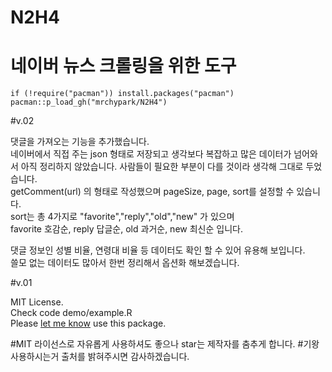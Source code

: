 # N2H4 
# 네이버 뉴스 크롤링을 위한 도구

```
if (!require("pacman")) install.packages("pacman")
pacman::p_load_gh("mrchypark/N2H4")
```

#v.02

댓글을 가져오는 기능을 추가했습니다.<br>
네이버에서 직접 주는 json 형태로 저장되고 생각보다 복잡하고 많은 데이터가 넘어와서 아직 정리하지 않았습니다. 사람들이 필요한 부분이 다를 것이라 생각해 그대로 두었습니다.<br>
getComment(url) 의 형태로 작성했으며 pageSize, page, sort를 설정할 수 있습니다.<br>
sort는 총 4가지로 "favorite","reply","old","new" 가 있으며<br>
favorite 호감순, reply 답글순, old 과거순, new 최신순 입니다.<br>

댓글 정보인 성별 비율, 연령대 비율 등 데이터도 확인 할 수 있어 유용해 보입니다.<br>
쓸모 없는 데이터도 많아서 한번 정리해서 옵션화 해보겠습니다.<br>

#v.01

MIT License.<br>
Check code demo/example.R<br>
Please [let me know](mailto:mrchypark@gmail.com) use this package.

#MIT 라이선스로 자유롭게 사용하셔도 좋으나 star는 제작자를 춤추게 합니다.
#기왕 사용하시는거 출처를 밝혀주시면 감사하겠습니다.
